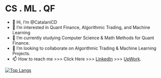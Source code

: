 # CS . ML . QF

- 👋 Hi, I’m @CatalaniCD
- 👀 I’m interested in Quant Finance, Algorithmic Trading, and Machine Learning
- 🌱 I’m currently studying Computer Science & Math Methods for Quant Finance.
- 💞️ I’m looking to collaborate on Algorithmic Trading & Machine Learning Projects.
- 📫 How to reach me >>> Click Here >>> [LinkedIn](https://www.linkedin.com/in/claudio-dami%C3%A1n-catalani-0bb814181/) >>> [UpWork](https://www.upwork.com/freelancers/claudiocatalani).

[![Top Langs](https://github-readme-stats.vercel.app/api/top-langs/?username=anuraghazra)](https://github.com/anuraghazra/github-readme-stats)

<!---
CatalaniCD/CatalaniCD is a ✨ special ✨ repository because its `README.md` (this file) appears on your GitHub profile.
You can click the Preview link to take a look at your changes.
--->
